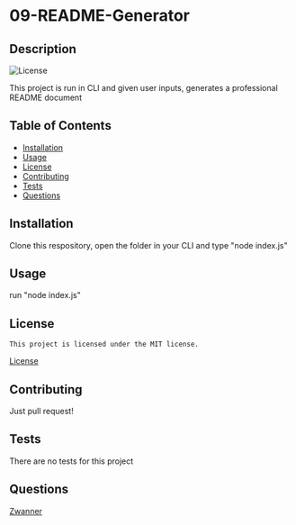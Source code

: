 # 09-README-Generator
## Description
 ![License](https://img.shields.io/badge/License-MIT-blue.svg)
 
 This project is run in CLI and given user inputs, generates a professional README document
## Table of Contents
 * [Installation](#installation)
 * [Usage](#usage)
 * [License](#license)
 * [Contributing](#contributing)
 * [Tests](#tests)
 * [Questions](#questions)
## Installation
 Clone this respository, open the folder in your CLI and type "node index.js"
## Usage
 run "node index.js"
## License
    This project is licensed under the MIT license.
 [License](https://opensource.org/licenses/MIT)
## Contributing
 Just pull request!
## Tests
 There are no tests for this project
## Questions
 [Zwanner](https://github.com/Zwanner)
